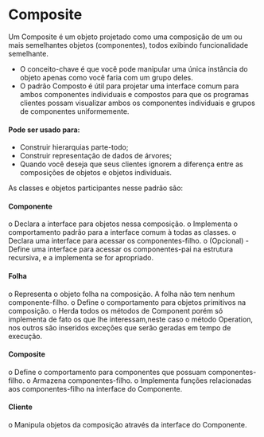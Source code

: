 # Composite 

Um Composite é um objeto projetado como uma composição de um ou mais semelhantes objetos (componentes), todos exibindo funcionalidade semelhante.

- O conceito-chave é que você pode manipular uma única instância do objeto apenas como você faria com um grupo deles.
- O padrão Composto é útil para projetar uma interface comum para ambos componentes individuais e compostos para que os programas clientes possam visualizar ambos os componentes individuais e grupos de componentes uniformemente.

#### Pode ser usado para:

- Construir hierarquias parte-todo;
- Construir representação de dados de árvores;
- Quando você deseja que seus clientes ignorem a diferença entre as composições de objetos e objetos individuais.

As classes e objetos participantes nesse padrão são:

####  Componente

o	Declara a interface para objetos nessa composição.
o	Implementa o comportamento padrão para a interface comum à todas as classes.
o	Declara uma interface para acessar os componentes-filho.
o	(Opcional) - Define uma interface para acessar os componentes-pai na estrutura recursiva, e a implementa se for apropriado.

#### Folha

o	Representa o objeto folha na composição. A folha não tem nenhum componente-filho.
o	Define o comportamento para objetos primitivos na composição.
o	Herda todos os métodos de Component porém só implementa de fato os que lhe interessam,neste caso o método Operation, nos outros são inseridos exceções que serão geradas em tempo de execução.
#### Composite

o	Define o comportamento para componentes que possuam componentes-filho.
o	Armazena componentes-filho.
o	Implementa funções relacionadas aos componentes-filho na interface do Componente.
#### Cliente

o	Manipula objetos da composição através da interface do Componente.
